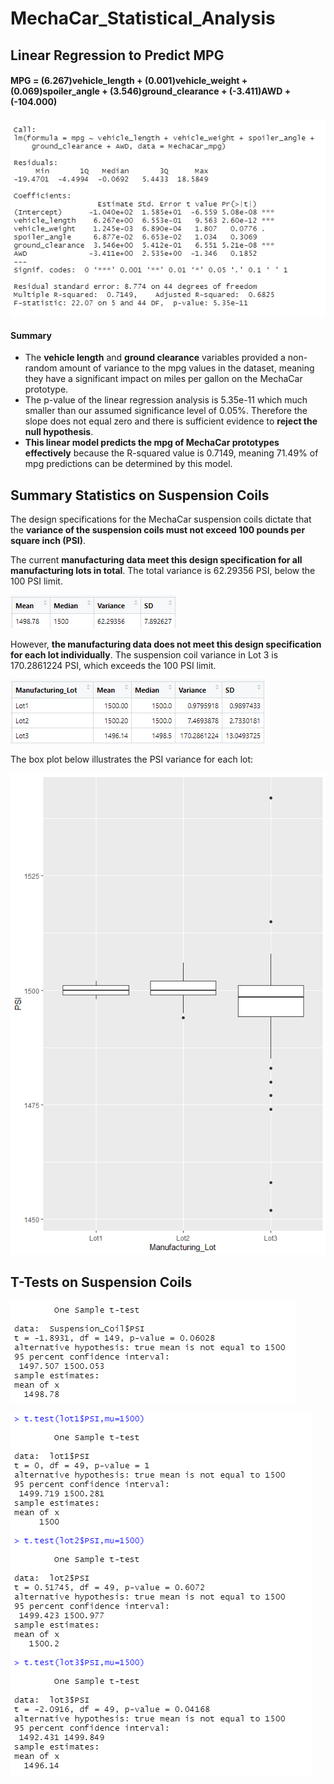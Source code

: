 # MechaCar_Statistical_Analysis

## Linear Regression to Predict MPG

#### MPG = (6.267)vehicle_length + (0.001)vehicle_weight + (0.069)spoiler_angle + (3.546)ground_clearance + (-3.411)AWD + (-104.000)

![LinearRegressionMPG.png](Resources/LinearRegressionMPG.png)

#### Summary
* The **vehicle length** and **ground clearance** variables provided a non-random amount of variance to the mpg values in the dataset, meaning they have a significant impact on miles per gallon on the MechaCar prototype.
* The p-value of the linear regression analysis is 5.35e-11 which much smaller than our assumed significance level of 0.05%. Therefore the slope does not equal zero and there is sufficient evidence to **reject the null hypothesis**.
* **This linear model predicts the mpg of MechaCar prototypes effectively** because the R-squared value is  0.7149, meaning 71.49% of mpg predictions can be determined by this model.


## Summary Statistics on Suspension Coils

The design specifications for the MechaCar suspension coils dictate that the **variance of the suspension coils must not exceed 100 pounds per square inch (PSI)**.

The current **manufacturing data meet this design specification for all manufacturing lots in total**. The total variance is 62.29356 PSI, below the 100 PSI limit.

![TotalSummary.png](Resources/TotalSummary.png)

However, **the manufacturing data does not meet this design specification for each lot individually**. The suspension coil variance in Lot 3 is 170.2861224 PSI, which exceeds the 100 PSI limit.

![LotSummary.png](Resources/LotSummary.png)

The box plot below illustrates the PSI variance for each lot:

![Resources/LotSummary_BoxPlot.png](Resources/LotSummary_BoxPlot.png)

## T-Tests on Suspension Coils

![AllLotsTTest.png](Resources/AllLotsTTest.png)

![IndividualLotTTest.png](Resources/IndividualLotTTest.png)



